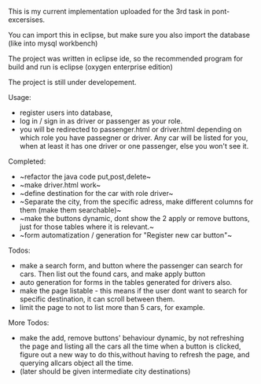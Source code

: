 

This is my current implementation uploaded for the 3rd task in pont-excersises.

You can import this in eclipse, but make sure you also import the database (like into mysql workbench)

The project was written in eclipse ide, so the recommended program for build and run is eclipse (oxygen enterprise edition)

The project is still under developement.

Usage:

  - register users into database,
  - log in / sign in as driver or passenger as your role.
  - you will be redirected to passenger.html or driver.html depending on which role you have passegner or driver. 
     Any car will be listed for you, when at least it has one driver or one passenger, else you won't see it.
  
Completed:
  - ~refactor the java code put,post,delete~
  - ~make driver.html work~
  - ~define destination for the car with role driver~ 
  - ~Separate the city, from the specific adress, make different columns for them (make them searchable)~
  - ~make the buttons dynamic, dont show the 2 apply or remove buttons, just for those tables where it is relevant.~
  - ~form automatization / generation for "Register new car button"~

Todos:
  - make a search form, and button where the passenger can search for cars. Then list out the found cars, and make apply button
  - auto generation for forms in the tables generated for drivers also.
  - make the page listable - this means if the user dont want to search for specific destination, it can scroll between them.
  - limit the page to not to list more than 5 cars, for example.

More Todos:
  - make the add, remove buttons' behaviour dynamic, by not refreshing the page and listing all the cars all the time when a button is clicked, figure out a new way to do this,without having to refresh the page, and querying allcars object all the time.
  - (later should be given intermediate city destinations)
  
